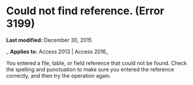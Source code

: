 
# Could not find reference. (Error 3199)

 **Last modified:** December 30, 2015

 _ **Applies to:** Access 2013 | Access 2016_

You entered a file, table, or field reference that could not be found. Check the spelling and punctuation to make sure you entered the reference correctly, and then try the operation again.

